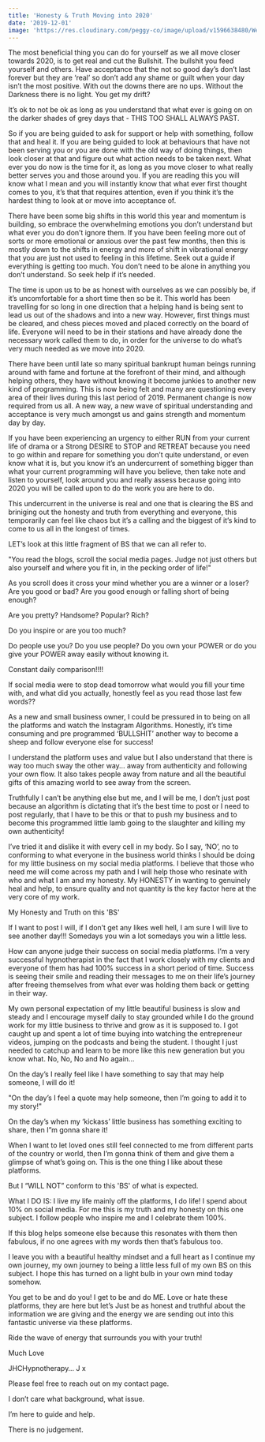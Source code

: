 ```yaml
---
title: 'Honesty & Truth Moving into 2020'
date: '2019-12-01'
image: 'https://res.cloudinary.com/peggy-co/image/upload/v1596638480/Well%20Being/nov_blog.min_dzkwzy.jpg'
---
```

The most beneficial thing you can do for yourself as we all move closer towards 2020,  is to get real and cut the Bullshit. The bullshit you feed yourself and others. Have acceptance that the not so good day’s don’t last forever but they are ‘real’ so don’t add any shame or guilt when your day isn’t the most positive. With out the downs there are no ups. Without the Darkness there is no light. You get my drift?

It’s ok to not be ok as long as you understand that what ever is going on on the darker shades of grey days that - THIS TOO SHALL ALWAYS PAST.

So if you are being guided to ask for support or help with something, follow that and heal it. If you are being guided to look at behaviours that have not been serving you or you are done with the old way of doing things, then look closer at that and figure out what action needs to be taken next. What ever you do now is the time for it, as long as you move closer to what really better serves you and those around you. If you are reading this you will know what I mean and you will instantly know that what ever first thought comes to you, it’s that that requires attention, even if you think it’s the hardest thing to look at or move into acceptance of. 

There have been some big shifts in this world this year and momentum is building, so embrace the overwhelming emotions you don’t understand but what ever 
you do don’t ignore them. If you have been feeling more out of sorts or more emotional or anxious over the past few months, then this is mostly down to 
the shifts in energy and more of shift in vibrational energy that you are just not used to feeling in this lifetime. Seek out a guide if everything is getting too much. You don’t need to be alone in anything you don’t understand. So seek help if it’s needed. 

The time is upon us to be as honest with ourselves as we can possibly be, if it’s uncomfortable for a short time then so be it. This world has been travelling for so long in one direction that a helping hand is being sent to lead us out of the shadows and into a new way. However, first things must be cleared, and chess pieces moved and placed correctly on the board of life. Everyone will need to be in their stations and  have already done the necessary work called them to do, in order for the universe to do what’s very much needed as we move into 2020. 

There have been until late so many spiritual bankrupt human beings running around with fame and fortune at the forefront of their mind, and although helping others, they have without knowing it become junkies to another new kind of programming. This is now being felt and many are questioning every area of their lives during this last period of 2019. Permanent change  is now required from us all. A new way, a new wave of spiritual understanding and acceptance is very much amongst us and gains strength and momentum day by day. 

If you have been experiencing an urgency to either RUN from your current life of drama or a Strong DESIRE to STOP and RETREAT because you need to go within and repare for something you don’t quite understand, or even know what it is, but you know it’s an undercurrent of something bigger than what your current programming will have you believe, then take note and listen to yourself, look around you and really assess because going into 2020 you will be called upon to do the work you are here to do. 

This undercurrent in the universe is real and one that is clearing the BS and briniging out the honesty and truth from everything and everyone, this temporarily can feel like chaos but it’s a calling and the biggest of it’s kind to come to us all in the longest of times. 

LET’s look at this little fragment of BS that we can all refer to. 

"You read the blogs, scroll the social media pages. Judge not just others but also yourself and where you fit in, in the pecking order of life!"


As you scroll does it cross your mind whether you are a winner or a loser? Are you good or bad? Are you good enough or falling short of being enough? 

Are you pretty? Handsome? Popular? Rich? 

Do you inspire or are you too much? 

Do people use you? Do you use people? Do you own your POWER or do you give your POWER away easily without knowing it. 

Constant daily comparison!!!!

If social media were to stop dead tomorrow what would you fill your time with, and what did you actually, honestly feel as you read those last few words?? 

As a new and small business owner, I could be pressured in to being on all the platforms and watch the Instagram Algorithms. Honestly, it’s time consuming 
and pre programmed ‘BULLSHIT’ another way to become a sheep and follow everyone else for success!

I understand the platform uses and value but I also understand that there is way too much sway the other way… away from authenticity and following your own flow. It also takes people away from nature and all the beautiful gifts of this amazing world to see away from the screen.

Truthfully I can’t be anything else but me, and I will be me, I don’t just post because an algorithm is dictating that it’s the best time to post or I need to post regularly, that I have to be this or that to push my business and to become this programmed little lamb going to the slaughter and killing my own authenticity!

I’ve tried it and dislike it with every cell in my body. So I say, ‘NO’, no to conforming to what everyone in the business world thinks I should be doing for my little business on my social media platforms. I believe that those who need me will come across my path and I will help those who resinate with who and what I am and my honesty. My HONESTY in wanting to genuinely heal and help, to ensure quality and not quantity is the key factor here at the very core of my work. 

My Honesty and Truth on this 'BS'

If I want to post I will, if I don’t get any likes well hell, I am sure I will live to see another day!!! Somedays you win a lot somedays you win a little less. 

How can anyone judge their success on social media platforms. I’m a very successful hypnotherapist in the fact that I work closely with my clients and everyone of them has had 100% success in a short period of time. Success is seeing their smile and reading their messages to me on their life’s journey after freeing themselves from what ever was holding them back or getting in their way. 

My own personal expectation of my little beautiful business is slow and steady and I encourage myself daily to stay grounded while I do the ground work for my little business to thrive and grow as it is supposed to. I got caught up and spent a lot of time buying into watching the entrepreneur videos, jumping on the podcasts and being the student. I thought I just needed to catchup and learn to be more like this new generation but you know what. No, No, No and No again… 

On the day’s I really feel like I have something to say that may help someone, I will do it!

"On the day’s I feel a quote may help someone, then I’m going to add it to my story!"

On the day’s when my ‘kickass’ little business has something exciting to share, then I”m gonna share it!

When I want to let loved ones still feel connected to me from different parts of the country or world, then I’m gonna think of them and give them a glimpse of what’s going on. This is the one thing I like about these platforms.

But I “WILL NOT” conform to this 'BS' of what is expected.

What I DO IS:  I live my life mainly off the platforms, I do life! I spend about 10% on social media. For me this is my truth and my honesty on this one subject. I follow people who inspire me and I celebrate them 100%.

If this blog helps someone else because this resonates with them then fabulous, if no one agrees with my words then that’s fabulous too.

I leave you with a beautiful healthy mindset and a full heart as I continue my own journey, my own journey to being a little less full of my own BS on this subject. I hope this has turned on a light bulb in your own mind today somehow.

You get to be and do you! I get to be and do ME. Love or hate these platforms, they are here but let’s Just be as honest and truthful about the information we are giving and the energy we are sending out into this fantastic universe via these platforms.

Ride the wave of energy that surrounds you with your truth!

Much Love

JHCHypnotherapy… J x

Please feel free to reach out on my contact page.

I don’t care what background, what issue.

I’m here to guide and help.

There is no judgement. 